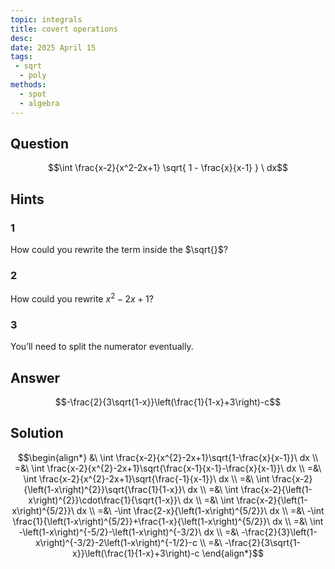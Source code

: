 ```yaml
---
topic: integrals
title: covert operations
desc: 
date: 2025 April 15
tags:
 - sqrt
  - poly
methods:
  - spot
  - algebra
---
```



## Question
```math
\int
  \frac{x-2}{x^2-2x+1}
  \sqrt{
    1 - \frac{x}{x-1}
  }
\ dx
```


## Hints

### 1
How could you rewrite the term inside the $\sqrt{}$?

### 2
How could you rewrite $x^2-2x+1$?

### 3
You’ll need to split the numerator eventually.


## Answer
```math
-\frac{2}{3\sqrt{1-x}}\left(\frac{1}{1-x}+3\right)-c
```


## Solution

```math
\begin{align*}
  &\ \int \frac{x-2}{x^{2}-2x+1}\sqrt{1-\frac{x}{x-1}}\ dx
  \\ =&\ \int \frac{x-2}{x^{2}-2x+1}\sqrt{\frac{x-1}{x-1}-\frac{x}{x-1}}\ dx
  \\ =&\ \int \frac{x-2}{x^{2}-2x+1}\sqrt{\frac{-1}{x-1}}\ dx
  \\ =&\ \int \frac{x-2}{\left(1-x\right)^{2}}\sqrt{\frac{1}{1-x}}\ dx
  \\ =&\ \int \frac{x-2}{\left(1-x\right)^{2}}\cdot\frac{1}{\sqrt{1-x}}\ dx
  \\ =&\ \int \frac{x-2}{\left(1-x\right)^{5/2}}\ dx
  \\ =&\ -\int \frac{2-x}{\left(1-x\right)^{5/2}}\ dx
  \\ =&\ -\int \frac{1}{\left(1-x\right)^{5/2}}+\frac{1-x}{\left(1-x\right)^{5/2}}\ dx
  \\ =&\ \int -\left(1-x\right)^{-5/2}-\left(1-x\right)^{-3/2}\ dx
  \\ =&\ -\frac{2}{3}\left(1-x\right)^{-3/2}-2\left(1-x\right)^{-1/2}-c
  \\ =&\ -\frac{2}{3\sqrt{1-x}}\left(\frac{1}{1-x}+3\right)-c
\end{align*}
```
